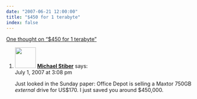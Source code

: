 ```yaml
---
date: "2007-06-21 12:00:00"
title: "$450 for 1 terabyte"
index: false
---
```


[One thought on &ldquo;$450 for 1 terabyte&rdquo;](/lemire/blog/2007/06-21-450-for-1-terabyte)

<ol class="comment-list">
<li id="comment-49366" class="comment even thread-even depth-1">
<div class="comment-author vcard">
<img alt src="https://secure.gravatar.com/avatar/dada9de44173d6c1b13691554ef8e974?s=56&#038;d=mm&#038;r=g" srcset="https://secure.gravatar.com/avatar/dada9de44173d6c1b13691554ef8e974?s=112&#038;d=mm&#038;r=g 2x" class="avatar avatar-56 photo" height="56" width="56" decoding="async" /> <b class="fn"><a href="https://expert-opinion.blogspot.com/" class="url" rel="ugc external nofollow">Michael Stiber</a></b> <span class="says">says:</span> </div>
<div class="comment-metadata"><time datetime="2007-07-01T15:08:41+00:00">July 1, 2007 at 3:08 pm</time></a> </div>
<div class="comment-content">
<p>Just looked in the Sunday paper: Office Depot is selling a Maxtor 750GB <em>external</em> drive for US$170. I just saved you around $450,000.</p>
</div>
</li>
</ol>
